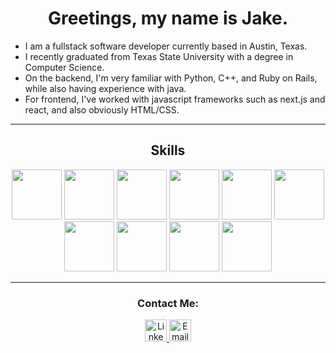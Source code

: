 <h1 align="center">Greetings, my name is Jake.</h1>

* I am a fullstack software developer currently based in Austin, Texas.
* I recently graduated from Texas State University with a degree in Computer Science.
* On the backend, I'm very familiar with Python, C++, and Ruby on Rails, while also having experience with java.
* For frontend, I've worked with javascript frameworks such as next.js and react, and also obviously HTML/CSS.
<hr />

<h2 align="center">Skills </h2>
<div align="center">
	<img src="https://raw.githubusercontent.com/jtj60/landing-page/main/Python.png" height="80" width="80" />
	<img src="https://raw.githubusercontent.com/jtj60/landing-page/main/rails1.png" height="80" width="80" />
	<img src="https://raw.githubusercontent.com/jtj60/landing-page/main/c++1.png" height="80" width="80" />
	<img src="https://raw.githubusercontent.com/jtj60/landing-page/main/java.png" height="80" width="80" />
	<img src="https://raw.githubusercontent.com/jtj60/landing-page/main/Javascript.png" height="80" width="80" />
	<img src="https://raw.githubusercontent.com/jtj60/landing-page/main/react.png" height="80" width="80" />
	<img src="https://raw.githubusercontent.com/jtj60/landing-page/main/nextJS.png" height="80" width="80" />
	<img src="https://raw.githubusercontent.com/jtj60/landing-page/main/sql.png" height="80" width="80" />
	<img src="https://raw.githubusercontent.com/jtj60/landing-page/main/postgres1.png" height="80" width="80" />
	<img src="https://raw.githubusercontent.com/jtj60/landing-page/main/docker.png" height="80" width="80" />

</div>
<hr />

<h3 align="center">Contact Me: </h3>
<div align="center">
	<a target="blank" href="https://linkedin.com/in/jacob---johnson">
		<img src="https://raw.githubusercontent.com/jtj60/landing-page/main/Linkedin.png" width="35" alt="Linkedin Logo"/>
	</a>
	<a href="mailto:jaketjohnson97@gmail.com">
		<img src="https://raw.githubusercontent.com/jtj60/landing-page/main/Email.png" width="35" alt="Email Logo"/>
	</a>
</div>
